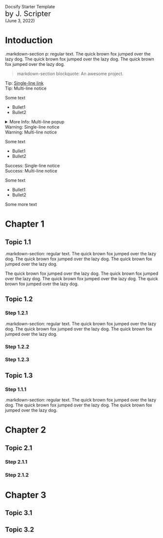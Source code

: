  <div class="md-title">
   Docsify Starter Template<br>    
 </div>
 <div class="md-title" style="font-size:24px;">by J. Scripter</div>
 <div class="md-subtitle">(June 3, 2022)</div>

# Intoduction 

  .markdown-section p: regular text.  The quick brown fox jumped over the lazy dog.
  The quick brown fox jumped over the lazy dog.
  The quick brown fox jumped over the lazy dog.

> markdown-section blockquote: An awesome project.

<!-- Tips ------------------------------------------- -->

<div class="notice-tip">
  <div class="notice-tip-header">
    Tip: <a href="../Setup/purposes/pfr0101_Setup-Developer-Workstation.md" target="_blank">Single-line link</a> 
  </div>  
</div>

<!-- ---------------------------------------- -->

<div class="notice-tip">
  <div class="notice-tip-header">
    Tip: Multi-line notice</a> 
  </div>

Some text
- Bullet1 
- Bullet2 
</div>  

<!-- More Info ------------------------------------------- -->

<details class="notice-info">
  <summary class="notice-info-header">
    More Info: Multi-line popup
  </summary>
  <div class="notice-info-popup">

#### A Heading  
<br>
  Some text
- Bullet1
- Bullet2

Some more text 

  </div>
</details>

<!-- Warnings ------------------------------------------- -->

<div class="notice-warning">
  <div class="notice-warning-header">
    Warning: Single-line notice 
  </div>
</div>  

<!-- ---------------------------------------- -->

<div class="notice-warning">
  <div class="notice-warning-header">
    Warning: Multi-line notice 
  </div>

Some text
- Bullet1
- Bullet2   

</div>

<!-- Successes ------------------------------------------- -->

<div class="notice-success">
  <div class="notice-success-header">
    Success: Single-line notice 
  </div>
</div>  

<!-- ---------------------------------------- -->

<div class="notice-success">
  <div class="notice-success-header">
    Success: Multi-line notice 
  </div>

Some text  

- Bullet1
- Bullet2 

Some more text 
</div>

<!-- Chapters, Topics and Steps ---------------------------------- -->

# Chapter 1
## Topic 1.1 
  .markdown-section: regular text.  The quick brown fox jumped over the lazy dog.
  The quick brown fox jumped over the lazy dog.
  The quick brown fox jumped over the lazy dog.

  The quick brown fox jumped over the lazy dog.
  The quick brown fox jumped over the lazy dog.
  The quick brown fox jumped over the lazy dog.
  The quick brown fox jumped over the lazy dog.

## Topic 1.2 
### Step 1.2.1
  .markdown-section: regular text.  The quick brown fox jumped over the lazy dog.
  The quick brown fox jumped over the lazy dog.
  The quick brown fox jumped over the lazy dog.

### Step 1.2.2
### Step 1.2.3
## Topic 1.3 
### Step 1.1.1
  .markdown-section: regular text.  The quick brown fox jumped over the lazy dog.
  The quick brown fox jumped over the lazy dog.
  The quick brown fox jumped over the lazy dog.


# Chapter 2
## Topic 2.1 
### Step 2.1.1
### Step 2.1.2

# Chapter 3
## Topic 3.1 
## Topic 3.2 

<div style="height:1500px;"></div>

